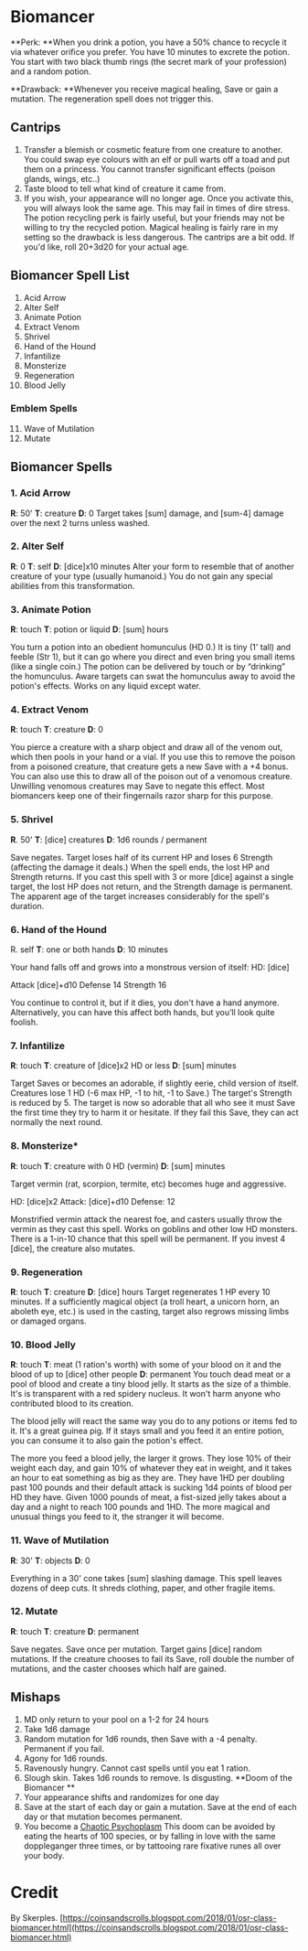 
# Biomancer

**Perk: **When you drink a potion, you have a 50% chance to recycle it via whatever orifice you prefer. You have 10 minutes to excrete the potion. You start with two black thumb rings (the secret mark of your profession) and a random potion. 

**Drawback: **Whenever you receive magical healing, Save or gain a mutation. The regeneration spell does not trigger this. 

## Cantrips

1. Transfer a blemish or cosmetic feature from one creature to another. You could swap eye colours with an elf or pull warts off a toad and put them on a princess. You cannot transfer significant effects (poison glands, wings, etc..)
2. Taste blood to tell what kind of creature it came from. 
3. If you wish, your appearance will no longer age. Once you activate this, you will always look the same age. This may fail in times of dire stress. 
   The potion recycling perk is fairly useful, but your friends may not be willing to try the recycled potion. Magical healing is fairly rare in my setting so the drawback is less dangerous. The cantrips are a bit odd. If you'd like, roll 20+3d20 for your actual age. 

## Biomancer Spell List

1. Acid Arrow
2. Alter Self
3. Animate Potion
4. Extract Venom
5. Shrivel
6. Hand of the Hound
7. Infantilize
8. Monsterize
9. Regeneration
10. Blood Jelly
### Emblem Spells

11. Wave of Mutilation
12. Mutate

## Biomancer Spells

### 1. Acid Arrow

**R**: 50' **T**: creature **D**: 0 
     Target takes [sum] damage, and [sum-4] damage over the next 2 turns unless washed.
### 2. Alter Self 
**R**: 0 **T**: self **D**: [dice]x10 minutes 
     Alter your form to resemble that of another creature of your type (usually humanoid.) You do not gain any special abilities from this transformation. 
### 3. Animate Potion

**R**: touch **T**: potion or liquid **D**: [sum] hours

You turn a potion into an obedient homunculus (HD 0.) It is tiny (1' tall) and feeble (Str 1), but it can go where you direct and even bring you small items (like a single coin.) The potion can be delivered by touch or by “drinking” the homunculus. Aware targets can swat the homunculus away to avoid the potion's effects. Works on any liquid except water.

### 4. Extract Venom

**R**: touch **T**: creature **D**: 0

You pierce a creature with a sharp object and draw all of the venom out, which then pools in your hand or a vial. If you use this to remove the poison from a poisoned creature, that creature gets a new Save with a +4 bonus. You can also use this to draw all of the poison out of a venomous creature. Unwilling venomous creatures may Save to negate this effect. Most biomancers keep one of their fingernails razor sharp for this purpose.

### 5. Shrivel

**R**. 50' **T**: [dice] creatures **D**: 1d6 rounds / permanent

Save negates. Target loses half of its current HP and loses 6 Strength (affecting the damage it deals.) When the spell ends, the lost HP and Strength returns. If you cast this spell with 3 or more [dice] against a single target, the lost HP does not return, and the Strength damage is permanent. The apparent age of the target increases considerably for the spell's duration.

### 6. Hand of the Hound

R. self **T**: one or both hands **D**: 10 minutes

Your hand falls off and grows into a monstrous version of itself: 
HD: [dice]

Attack [dice]+d10
Defense 14 
Strength 16

You continue to control it, but if it dies, you don't have a hand anymore. Alternatively, you can have this affect both hands, but you’ll look quite foolish.

### 7. Infantilize

**R**: touch **T**: creature of [dice]x2 HD or less **D**: [sum] minutes 

Target Saves or becomes an adorable, if slightly eerie, child version of itself. Creatures lose 1 HD (-6 max HP, -1 to hit, -1 to Save.) The target's Strength is reduced by 5. The target is now so adorable that all who see it must Save the first time they try to harm it or hesitate. If they fail this Save, they can act normally the next round.

### 8. Monsterize*

**R**: touch **T**: creature with 0 HD (vermin) **D**: [sum] minutes

Target vermin (rat, scorpion, termite, etc) becomes huge and aggressive. 

HD: [dice]x2 
Attack: [dice]+d10 
Defense: 12 

Monstrified vermin attack the nearest foe, and casters usually throw the vermin as they cast this spell. Works on goblins and other low HD monsters. There is a 1-in-10 chance that this spell will be permanent. If you invest 4 [dice], the creature also mutates.

### 9. Regeneration

**R**: touch **T**: creature **D**: [dice] hours 
Target regenerates 1 HP every 10 minutes. If a sufficiently magical object (a troll heart, a unicorn horn, an aboleth eye, etc.) is used in the casting, target also regrows missing limbs or damaged organs. 

### 10. Blood Jelly

**R**: touch **T**: meat (1 ration's worth) with some of your blood on it and the blood of up to [dice] other people **D**: permanent
You touch dead meat or a pool of blood and create a tiny blood jelly. It starts as the size of a thimble. It's is transparent with a red spidery nucleus. It won't harm anyone who contributed blood to its creation. 

The blood jelly will react the same way you do to any potions or items fed to it. It's a great guinea pig. If it stays small and you feed it an entire potion, you can consume it to also gain the potion's effect.

The more you feed a blood jelly, the larger it grows. They lose 10% of their weight each day, and gain 10% of whatever they eat in weight, and it takes an hour to eat something as big as they are. They have 1HD per doubling past 100 pounds and their default attack is sucking 1d4 points of blood per HD they have. Given 1000 pounds of meat, a fist-sized jelly takes about a day and a night to reach 100 pounds and 1HD. The more magical and unusual things you feed to it, the stranger it will become. 

### 11. Wave of Mutilation
**R**: 30' **T**: objects **D**: 0

Everything in a 30' cone takes [sum] slashing damage. This spell leaves dozens of deep cuts. It shreds clothing, paper, and other fragile items.

### 12. Mutate 

**R**: touch **T**: creature **D**: permanent

Save negates. Save once per mutation. Target gains [dice] random mutations. If the creature chooses to fail its Save, roll double the number of mutations, and the caster chooses which half are gained. 

## Mishaps

1. MD only return to your pool on a 1-2 for 24 hours 
2. Take 1d6 damage 
3. Random mutation for 1d6 rounds, then Save with a -4 penalty. Permanent if you fail. 
4. Agony for 1d6 rounds.
5. Ravenously hungry. Cannot cast spells until you eat 1 ration.
6. Slough skin. Takes 1d6 rounds to remove. Is disgusting. 
   **Doom of the Biomancer **
7. Your appearance shifts and randomizes for one day 
8. Save at the start of each day or gain a mutation. Save at the end of each day or that mutation becomes permanent. 
9. You become a [Chaotic Psychoplasm](http://goblinpunch.blogspot.ca/2015/01/chaos-flesh-metachaotic-psychoplasm.html.) 
   This doom can be avoided by eating the hearts of 100 species, or by falling in love with the same doppleganger three times, or by tattooing rare fixative runes all over your body. 

# Credit

By Skerples. [https://coinsandscrolls.blogspot.com/2018/01/osr-class-biomancer.html](https://coinsandscrolls.blogspot.com/2018/01/osr-class-biomancer.html)